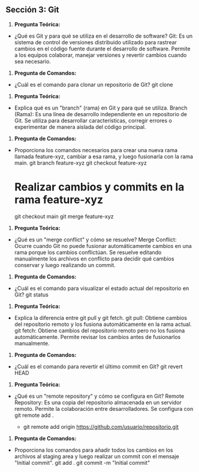 ## Sección 3: Git

1. **Pregunta Teórica:**
- ¿Qué es Git y para qué se utiliza en el desarrollo de software?
    Git: Es un sistema de control de versiones distribuido utilizado para rastrear cambios en el código fuente durante el desarrollo de software. Permite a los equipos colaborar, manejar versiones y revertir cambios cuando sea necesario.

1. **Pregunta de Comandos:**
- ¿Cuál es el comando para clonar un repositorio de Git?
    git clone <url-del-repositorio>


1. **Pregunta Teórica:**
- Explica qué es un "branch" (rama) en Git y para qué se utiliza.
    Branch (Rama): Es una línea de desarrollo independiente en un repositorio de Git. Se utiliza para desarrollar características, corregir errores o experimentar de manera aislada del código principal.

1. **Pregunta de Comandos:**
- Proporciona los comandos necesarios para crear una nueva rama llamada feature-xyz, cambiar a esa rama, y luego fusionarla con la rama main.
    git branch feature-xyz
    git checkout feature-xyz
    # Realizar cambios y commits en la rama feature-xyz
    git checkout main
    git merge feature-xyz


1. **Pregunta Teórica:**
- ¿Qué es un "merge conflict" y cómo se resuelve?
    Merge Conflict: Ocurre cuando Git no puede fusionar automáticamente cambios en una rama porque los cambios conflictúan. Se resuelve editando manualmente los archivos en conflicto para decidir qué cambios conservar y luego realizando un commit.

1. **Pregunta de Comandos:**
- ¿Cuál es el comando para visualizar el estado actual del repositorio en Git?
    git status


1. **Pregunta Teórica:**
- Explica la diferencia entre git pull y git fetch.
    git pull: Obtiene cambios del repositorio remoto y los fusiona automáticamente en la rama actual.
    git fetch: Obtiene cambios del repositorio remoto pero no los fusiona automáticamente. Permite revisar los cambios antes de fusionarlos manualmente.

1. **Pregunta de Comandos:**
- ¿Cuál es el comando para revertir el último commit en Git?
    git revert HEAD


1. **Pregunta Teórica:**
- ¿Qué es un "remote repository" y cómo se configura en Git?
    Remote Repository: Es una copia del repositorio almacenada en un servidor remoto. Permite la colaboración entre desarrolladores. Se configura con git remote add <nombre> <url>.
    * git remote add origin https://github.com/usuario/repositorio.git


1.  **Pregunta de Comandos:**
- Proporciona los comandos para añadir todos los cambios en los archivos al staging area y luego realizar un commit con el mensaje "Initial commit".
    git add .
    git commit -m "Initial commit"